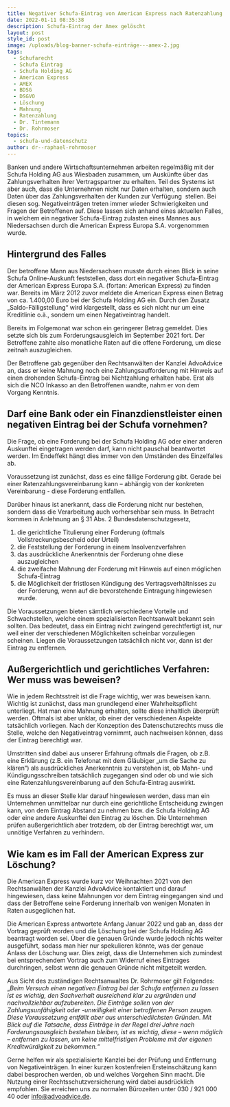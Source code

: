 ```yaml
---
title: Negativer Schufa-Eintrag von American Express nach Ratenzahlung gelöscht
date: 2022-01-11 08:35:38
description: Schufa-Eintrag der Amex gelöscht
layout: post
style_id: post
image: /uploads/blog-banner-schufa-einträge---amex-2.jpg
tags:
  - Schufarecht
  - Schufa Eintrag
  - Schufa Holding AG
  - American Express
  - AMEX
  - BDSG
  - DSGVO
  - Löschung
  - Mahnung
  - Ratenzahlung
  - Dr. Tintemann
  - Dr. Rohrmoser
topics:
  - schufa-und-datenschutz
author: dr--raphael-rohrmoser
---
```

Banken und andere Wirtschaftsunternehmen arbeiten regelmä&szlig;ig mit der Schufa Holding AG aus Wiesbaden zusammen, um Auskünfte über das Zahlungsverhalten ihrer Vertragspartner zu erhalten. Teil des Systems ist aber auch, dass die Unternehmen nicht nur Daten erhalten, sondern auch Daten über das Zahlungsverhalten der Kunden zur Verfügung&nbsp; stellen. Bei diesen sog. Negativeinträgen treten immer wieder Schwierigkeiten und Fragen der Betroffenen auf. Diese lassen sich anhand eines aktuellen Falles, in welchem ein negativer Schufa-Eintrag zulasten eines Mannes aus Niedersachsen durch die American Express Europa S.A. vorgenommen wurde.

## **Hintergrund des Falles**

Der betroffene Mann aus Niedersachsen musste durch einen Blick in seine Schufa Online-Auskunft feststellen, dass dort ein negativer Schufa-Eintrag der American Express Europa S.A. (fortan: American Express) zu finden war. Bereits im März 2012 zuvor meldete die American Express einen Betrag von ca. 1.400,00 Euro bei der Schufa Holding AG ein. Durch den Zusatz „Saldo-Fälligstellung“ wird klargestellt, dass es sich nicht nur um eine Kreditlinie o.ä., sondern um einen Negativeintrag handelt.

Bereits im Folgemonat war schon ein geringerer Betrag gemeldet. Dies setzte sich bis zum Forderungsausgleich im September 2021 fort. Der Betroffene zahlte also monatliche Raten auf die offene Forderung, um diese zeitnah auszugleichen.

Der Betroffene gab gegenüber den Rechtsanwälten der Kanzlei AdvoAdvice an, dass er keine Mahnung noch eine Zahlungsaufforderung mit Hinweis auf einen drohenden Schufa-Eintrag bei Nichtzahlung erhalten habe. Erst als sich die NCO Inkasso an den Betroffenen wandte, nahm er von dem Vorgang Kenntnis.

## **Darf eine Bank oder ein Finanzdienstleister einen negativen Eintrag bei der Schufa vornehmen?**

Die Frage, ob eine Forderung bei der Schufa Holding AG oder einer anderen Auskunftei eingetragen werden darf, kann nicht pauschal beantwortet werden. Im Endeffekt hängt dies immer von den Umständen des Einzelfalles ab.

Voraussetzung ist zunächst, dass es eine fällige Forderung gibt. Gerade bei einer Ratenzahlungsvereinbarung kann – abhängig von der konkreten Vereinbarung - diese Forderung entfallen.

Darüber hinaus ist anerkannt, dass die Forderung nicht nur bestehen, sondern dass die Verarbeitung auch vorhersehbar sein muss. In Betracht kommen in Anlehnung an &sect; 31 Abs. 2 Bundesdatenschutzgesetz,

1. die gerichtliche Titulierung einer Forderung (oftmals Vollstreckungsbescheid oder Urteil)
2. die Feststellung der Forderung in einem Insolvenzverfahren
3. das ausdrückliche Anerkenntnis der Forderung ohne diese auszugleichen
4. die zweifache Mahnung der Forderung mit Hinweis auf einen möglichen Schufa-Eintrag
5. die Möglichkeit der fristlosen Kündigung des Vertragsverhältnisses zu der Forderung, wenn auf die bevorstehende Eintragung hingewiesen wurde.

Die Voraussetzungen bieten sämtlich verschiedene Vorteile und Schwachstellen, welche einem spezialisierten Rechtsanwalt bekannt sein sollten. Das bedeutet, dass ein Eintrag nicht zwingend gerechtfertigt ist, nur weil einer der verschiedenen Möglichkeiten scheinbar vorzuliegen scheinen. Liegen die Voraussetzungen tatsächlich nicht vor, dann ist der Eintrag zu entfernen.

## **Au&szlig;ergerichtlich und gerichtliches Verfahren: Wer muss was beweisen?**

Wie in jedem Rechtsstreit ist die Frage wichtig, wer was beweisen kann. Wichtig ist zunächst, dass man grundlegend einer Wahrheitspflicht unterliegt. Hat man eine Mahnung erhalten, sollte diese inhaltlich überprüft werden. Oftmals ist aber unklar, ob einer der verschiedenen Aspekte tatsächlich vorliegen. Nach der Konzeption des Datenschutzrechts muss die Stelle, welche den Negativeintrag vornimmt, auch nachweisen können, dass der Eintrag berechtigt war.

Umstritten sind dabei aus unserer Erfahrung oftmals die Fragen, ob z.B. eine Erklärung (z.B. ein Telefonat mit dem Gläubiger „um die Sache zu klären“) als ausdrückliches Anerkenntnis zu verstehen ist, ob Mahn- und Kündigungsschreiben tatsächlich zugegangen sind oder ob und wie sich eine Ratenzahlungsvereinbarung auf den Schufa-Eintrag auswirkt.

Es muss an dieser Stelle klar darauf hingewiesen werden, dass man ein Unternehmen unmittelbar nur durch eine gerichtliche Entscheidung zwingen kann, von dem Eintrag Abstand zu nehmen bzw. die Schufa Holding AG oder eine andere Auskunftei den Eintrag zu löschen. Die Unternehmen prüfen au&szlig;ergerichtlich aber trotzdem, ob der Eintrag berechtigt war, um unnötige Verfahren zu verhindern.

## **Wie kam es im Fall der American Express zur Löschung?**

Die American Express wurde kurz vor Weihnachten 2021 von den Rechtsanwälten der Kanzlei AdvoAdvice kontaktiert und darauf hingewiesen, dass keine Mahnungen vor dem Eintrag eingegangen sind und dass der Betroffene seine Forderung innerhalb von wenigen Monaten in Raten ausgeglichen hat.

Die American Express antwortete Anfang Januar 2022 und gab an, dass der Vortrag geprüft worden und die Löschung bei der Schufa Holding AG beantragt worden sei. Über die genauen Gründe wurde jedoch nichts weiter ausgeführt, sodass man hier nur spekulieren könnte, was der genaue Anlass der Löschung war. Dies zeigt, dass die Unternehmen sich zumindest bei entsprechendem Vortrag auch zum Widerruf eines Eintrages durchringen, selbst wenn die genauen Gründe nicht mitgeteilt werden.

Aus Sicht des zuständigen Rechtsanwaltes Dr. Rohrmoser gilt Folgendes: „*Beim Versuch einen negativen Eintrag bei der Schufa entfernen zu lassen ist es wichtig, den Sachverhalt ausreichend klar zu ergründen und nachvollziehbar aufzubereiten. Die Einträge sollen von der Zahlungsunfähigkeit oder -unwilligkeit einer betroffenen Person zeugen. Diese Voraussetzung entfällt aber aus unterschiedlichsten Gründen. Mit Blick auf die Tatsache, dass Einträge in der Regel drei Jahre nach Forderungsausgleich bestehen bleiben, ist es wichtig, diese – wenn möglich – entfernen zu lassen, um keine mittelfristigen Probleme mit der eigenen Kreditwürdigkeit zu bekommen.“*

Gerne helfen wir als spezialisierte Kanzlei bei der Prüfung und Entfernung von Negativeinträgen. In einer kurzen kostenfreien Ersteinschätzung kann dabei besprochen werden, ob und welches Vorgehen Sinn macht. Die Nutzung einer Rechtsschutzversicherung wird dabei ausdrücklich empfohlen. Sie erreichen uns zu normalen Bürozeiten unter 030 / 921 000 40 oder info@advoadvice.de.
